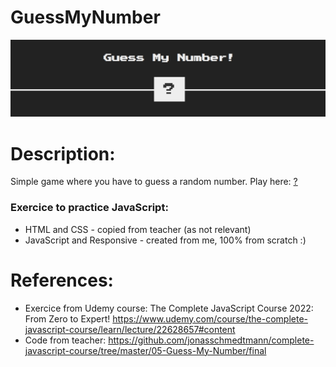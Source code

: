 # GuessMyNumber

![Alt Text](https://github.com/AnnaZaragoza/GuessMyNumber/blob/a48ecd8e4039a6a61e3f7e503fbcaf72eeebe22c/imageGit.png)

# Description:
Simple game where you have to guess a random number. Play here: [?](https://annazaragoza.net/guess/index.html)

### Exercice to practice JavaScript:
* HTML and CSS - copied from teacher (as not relevant)
* JavaScript and Responsive - created from me, 100% from scratch :)

# References:
* Exercice from Udemy course: The Complete JavaScript Course 2022: From Zero to Expert!
https://www.udemy.com/course/the-complete-javascript-course/learn/lecture/22628657#content
* Code from teacher: 
https://github.com/jonasschmedtmann/complete-javascript-course/tree/master/05-Guess-My-Number/final

